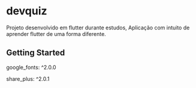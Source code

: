# devquiz

Projeto desenvolvido em flutter durante estudos, Aplicação com intuito de aprender flutter de uma forma diferente. 

## Getting Started

 google_fonts: ^2.0.0
 
 share_plus: ^2.0.1

